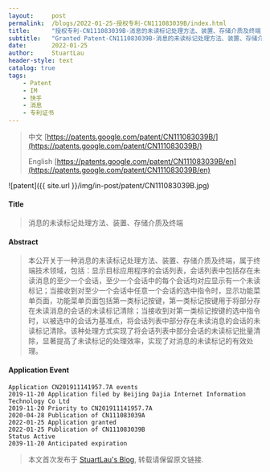 ```yaml
---
layout:     post
permalink:  /blogs/2022-01-25-授权专利-CN111083039B/index.html
title:      "授权专利-CN111083039B-消息的未读标记处理方法、装置、存储介质及终端"
subtitle:   "Granted Patent-CN111083039B-消息的未读标记处理方法、装置、存储介质及终端"
date:       2022-01-25
author:     StuartLau
header-style: text
catalog: true
tags:
    - Patent
    - IM
    - 快手
    - 消息
    - 专利证书
---
```

> 中文 [https://patents.google.com/patent/CN111083039B/](https://patents.google.com/patent/CN111083039B/)
>
> English [https://patents.google.com/patent/CN111083039B/en](https://patents.google.com/patent/CN111083039B/en)

![patent]({{ site.url }}/img/in-post/patent/CN111083039B.jpg)
#### Title
> 消息的未读标记处理方法、装置、存储介质及终端



















#### Abstract
> 本公开关于一种消息的未读标记处理方法、装置、存储介质及终端，属于终端技术领域，包括：显示目标应用程序的会话列表，会话列表中包括存在未读消息的至少一个会话，至少一个会话中的每个会话均对应显示有一个未读标记；当接收到对至少一个会话中任意一个会话的选中指令时，显示功能菜单页面，功能菜单页面包括第一类标记按键，第一类标记按键用于将部分存在未读消息的会话的未读标记清除；当接收到对第一类标记按键的选中指令时，以被选中的会话为基准点，将会话列表中部分存在未读消息的会话的未读标记清除。该种处理方式实现了将会话列表中部分会话的未读标记批量清除，显著提高了未读标记的处理效率，实现了对消息的未读标记的有效处理。



















#### Application Event
```
Application CN201911141957.7A events 
2019-11-20 Application filed by Beijing Dajia Internet Information Technology Co Ltd
2019-11-20 Priority to CN201911141957.7A
2020-04-28 Publication of CN111083039A
2022-01-25 Application granted
2022-01-25 Publication of CN111083039B
Status Active
2039-11-20 Anticipated expiration
```
> 本文首次发布于 [StuartLau's Blog](https://stuartlau.github.io), 
转载请保留原文链接.
